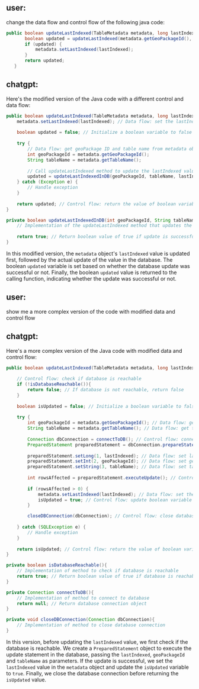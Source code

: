 

## user: 

change the data flow and control flow of the following java code:
 ```java
public boolean updateLastIndexed(TableMetadata metadata, long lastIndexed) {
        boolean updated = updateLastIndexed(metadata.getGeoPackageId(), metadata.getTableName(), lastIndexed);
        if (updated) {
            metadata.setLastIndexed(lastIndexed);
        }
        return updated;
    }
```



## chatgpt: 

Here's the modified version of the Java code with a different control and data flow:

```java
public boolean updateLastIndexed(TableMetadata metadata, long lastIndexed) {
    metadata.setLastIndexed(lastIndexed); // Data flow: set the lastIndexed value in metadata object
    
    boolean updated = false; // Initialize a boolean variable to false
    
    try {
        // Data flow: get geoPackage ID and table name from metadata object
        int geoPackageId = metadata.getGeoPackageId();
        String tableName = metadata.getTableName();
        
        // Call updateLastIndexed method to update the lastIndexed value in the database
        updated = updateLastIndexedInDB(geoPackageId, tableName, lastIndexed);
    } catch (Exception e) {
        // Handle exception
    }
    
    return updated; // Control flow: return the value of boolean variable 'updated'
}

private boolean updateLastIndexedInDB(int geoPackageId, String tableName, long lastIndexed) {
    // Implementation of the updateLastIndexed method that updates the lastIndexed value in the database
    
    return true; // Return boolean value of true if update is successful, false otherwise
}
```

In this modified version, the `metadata` object's `lastIndexed` value is updated first, followed by the actual update of the value in the database. The boolean `updated` variable is set based on whether the database update was successful or not. Finally, the boolean `updated` value is returned to the calling function, indicating whether the update was successful or not.

## user: 

show me a more complex version of the code with modified data and control flow

## chatgpt: 

Here's a more complex version of the Java code with modified data and control flow:

```java
public boolean updateLastIndexed(TableMetadata metadata, long lastIndexed) {
    
    // Control flow: check if database is reachable
    if (!isDatabaseReachable()){
        return false; // If database is not reachable, return false
    }
    
    boolean isUpdated = false; // Initialize a boolean variable to false
    
    try {
        int geoPackageId = metadata.getGeoPackageId(); // Data flow: get geoPackage ID from metadata object
        String tableName = metadata.getTableName(); // Data flow: get table name from metadata object
        
        Connection dbConnection = connectToDB(); // Control flow: connect to database
        PreparedStatement preparedStatement = dbConnection.prepareStatement("UPDATE TableMetadata SET lastIndexed=? WHERE geoPackageId=? AND tableName=?");
        
        preparedStatement.setLong(1, lastIndexed); // Data flow: set lastIndexed value in preparedStatement
        preparedStatement.setInt(2, geoPackageId); // Data flow: set geoPackage ID in preparedStatement
        preparedStatement.setString(3, tableName); // Data flow: set table name in preparedStatement
        
        int rowsAffected = preparedStatement.executeUpdate(); // Control flow: execute update statement and get number of rows affected
        
        if (rowsAffected > 0) {
            metadata.setLastIndexed(lastIndexed); // Data flow: set the lastIndexed value in metadata object
            isUpdated = true; // Control flow: update boolean variable to indicate success
        }

        closeDBConnection(dbConnection); // Control flow: close database connection
        
    } catch (SQLException e) {
        // Handle exception
    }
    
    return isUpdated; // Control flow: return the value of boolean variable 'isUpdated'
}

private boolean isDatabaseReachable(){
    // Implementation of method to check if database is reachable
    return true; // Return boolean value of true if database is reachable, false otherwise
}

private Connection connectToDB(){
    // Implementation of method to connect to database
    return null; // Return database connection object
}

private void closeDBConnection(Connection dbConnection){
    // Implementation of method to close database connection
}
```

In this version, before updating the `lastIndexed` value, we first check if the database is reachable. We create a `PreparedStatement` object to execute the update statement in the database, passing the `lastIndexed`, `geoPackageId` and `tableName` as parameters. If the update is successful, we set the `lastIndexed` value in the `metadata` object and update the `isUpdated` variable to `true`. Finally, we close the database connection before returning the `isUpdated` value.